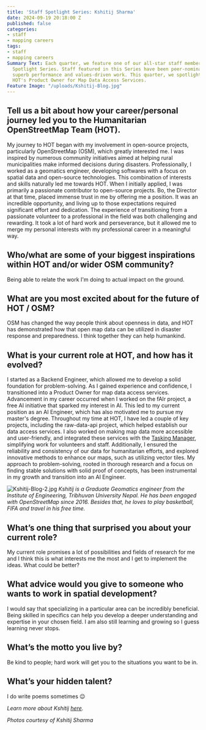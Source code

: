 ```yaml
---
title: 'Staff Spotlight Series: Kshitij Sharma'
date: 2024-09-19 20:18:00 Z
published: false
categories:
- staff
- mapping careers
tags:
- staff
- mapping careers
Summary Text: Each quarter, we feature one of our all-star staff members in a Staff
  Spotlight Series. Staff featured in this Series have been peer-nominated for their
  superb performance and values-driven work. This quarter, we spotlight Kshitij Sharma,
  HOT's Product Owner for Map Data Access Services.
Feature Image: "/uploads/Kshitij-Blog.jpg"
---
```


## Tell us a bit about how your career/personal journey led you to the Humanitarian OpenStreetMap Team (HOT). 

My journey to HOT began with my involvement in open-source projects, particularly OpenStreetMap (OSM), which greatly interested me. I was inspired by numerous community initiatives aimed at helping rural municipalities make informed decisions during disasters. Professionally, I worked as a geomatics engineer, developing softwares with a focus on spatial data and open-source technologies. This combination of interests and skills naturally led me towards HOT. When I initially applied, I was primarily a passionate contributor to open-source projects. Bo, the Director at that time, placed immense trust in me by offering me a position. It was an incredible opportunity, and living up to those expectations required significant effort and dedication. The experience of transitioning from a passionate volunteer to a professional in the field was both challenging and rewarding. It took a lot of hard work and perseverance, but it allowed me to merge my personal interests with my professional career in a meaningful way.

## Who/what are some of your biggest inspirations within HOT and/or wider OSM community? 

Being able to relate the work I'm doing to actual impact on the ground.

## What are you most excited about for the future of HOT / OSM?  

OSM has changed the way people think about openness in data, and HOT has demonstrated how that open map data can be utilized in disaster response and preparedness. I think together they can help humankind.


## What is your current role at HOT, and how has it evolved? 

I started as a Backend Engineer, which allowed me to develop a solid foundation for problem-solving. As I gained experience and confidence, I transitioned into a Product Owner for map data access services. Advancement in my career occurred when I worked on the fAIr project, a free AI initiative that sparked my interest in AI. This led to my current position as an AI Engineer, which has also motivated me to pursue my master's degree. Throughout my time at HOT, I have led a couple of key projects, including the raw-data-api project, which helped establish our data access services. I also worked on making map data more accessible and user-friendly, and integrated these services with the [Tasking Manager](https://tasks.hotosm.org/), simplifying work for volunteers and staff. Additionally, I ensured the reliability and consistency of our data for humanitarian efforts, and explored innovative methods to enhance our maps, such as utilizing vector tiles. My approach to problem-solving, rooted in thorough research and a focus on finding stable solutions with solid proof of concepts, has been instrumental in my growth and transition into an AI Engineer.

![Kshitij-Blog-2.jpg](/uploads/Kshitij-Blog-2.jpg)
*Kshitij is a Graduate Geomatics engineer from the Institute of Engineering, Tribhuvan University Nepal. He has been engaged with OpenStreetMap since 2016. Besides that, he loves to play basketball, FIFA and travel in his free time.*

## What’s one thing that surprised you about your current role?

My current role promises a lot of possibilities and fields of research for me and I think this is what interests me the most and I get to implement the ideas. What could be better? 

## What advice would you give to someone who wants to work in spatial development?

I would say that specializing in a particular area can be incredibly beneficial. Being skilled in specifics can help you develop a deeper understanding and expertise in your chosen field. I am also still learning and growing so I guess learning never stops.

## What’s the motto you live by?
Be kind to people; hard work will get you to the situations you want to be in.

## What’s your hidden talent? 
I do write poems sometimes 😉


*Learn more about Kshitij [here](https://www.hotosm.org/people/kshitij-sharma/).*

*Photos courtesy of Kshitij Sharma*